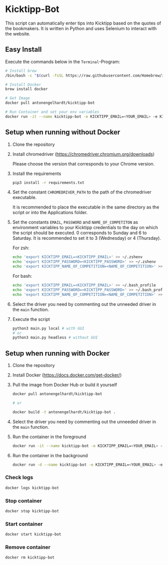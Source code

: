# Kicktipp-Bot

This script can automatically enter tips into Kicktipp based on the quotes of the bookmakers. It is written in Python and uses Selenium to interact with the website.

## Easy Install

Execute the commands below in the `Terminal`-Program:

```bash
# Install brew
/bin/bash -c "$(curl -fsSL https://raw.githubusercontent.com/Homebrew/install/HEAD/install.sh)"

# Install Docker
brew install docker

# Get Image
docker pull antonengelhardt/kicktipp-bot

# Run Container and set your env variables
docker run -it --name kicktipp-bot -e KICKTIPP_EMAIL=<YOUR_EMAIL> -e KICKTIPP_PASSWORD=<YOUR_PASSWORD> -e KICKTIPP_NAME_OF_COMPETITION=<NAME_OF_COMPETITION> antonengelhardt/kicktipp-bot
```

## Setup when running without Docker

1. Clone the repository

2. Install chromedriver (<https://chromedriver.chromium.org/downloads>)

    Please choose the version that corresponds to your Chrome version.

3. Install the requirements

    ```bash
    pip3 install -r requirements.txt
    ```

4. Set the constant `CHROMEDRIVER_PATH` to the path of the chromedriver executable.

    It is recommended to place the executable in the same directory as the script or into the Applications folder.

5. Set the constants `EMAIL`, `PASSWORD` and `NAME_OF_COMPETITON` as environment variables to your Kicktipp credentials to the day on which the script should be executed. 0 corresponds to Sunday and 6 to Saturday. It is recommended to set it to 3 (Wednesday) or 4 (Thursday).

    For zsh:

    ```bash
    echo 'export KICKTIPP_EMAIL=<KICKTIPP_EMAIL>' >> ~/.zshenv  
    echo 'export KICKTIPP_PASSWORD=<KICKTIPP_PASSWORD>' >> ~/.zshenv   
    echo 'export KICKTIPP_NAME_OF_COMPETITION=<NAME_OF_COMPETITION>' >> ~/.zshenv
    ```

    For bash:

    ```bash
    echo 'export KICKTIPP_EMAIL=<KICKTIPP_EMAIL>' >> ~/.bash_profile      
    echo 'export KICKTIPP_PASSWORD=<KICKTIPP_PASSWORD>' >> ~/.bash_profile  
    echo 'export KICKTIPP_NAME_OF_COMPETITION=<NAME_OF_COMPETITION>' >> ~/.bash_profile
    ```

6. Select the driver you need by commenting out the unneeded driver in the `main` function.

7. Execute the script

    ```bash
    python3 main.py local # with GUI
    # or
    python3 main.py headless # without GUI
    ```

## Setup when running with Docker

1. Clone the repository

2. Install Docker (<https://docs.docker.com/get-docker/>)

3. Pull the image from Docker Hub or build it yourself

    ```bash
    docker pull antonengelhardt/kicktipp-bot

    # or 

    docker build -t antonengelhardt/kicktipp-bot .
    ```

4. Select the driver you need by commenting out the unneeded driver in the `main` function.

5. Run the container in the foreground

    ```bash
    docker run -it --name kicktipp-bot -e KICKTIPP_EMAIL=<YOUR_EMAIL> -e KICKTIPP_PASSWORD=<YOUR_PASSWORD> -e KICKTIPP_NAME_OF_COMPETITION=<NAME_OF_COMPETITION> antonengelhardt/kicktipp-bot
    ```

6. Run the container in the background

    ```bash
    docker run -d --name kicktipp-bot -e KICKTIPP_EMAIL=<YOUR_EMAIL> -e KICKTIPP_PASSWORD=<YOUR_PASSWORD> -e KICKTIPP_NAME_OF_COMPETITION=<NAME_OF_COMPETITION> antonengelhardt/kicktipp-bot
    ```

### Check logs

```bash
docker logs kicktipp-bot
```

### Stop container

```bash
docker stop kicktipp-bot
```

### Start container

```bash
docker start kicktipp-bot
```

### Remove container

```bash
docker rm kicktipp-bot
```
